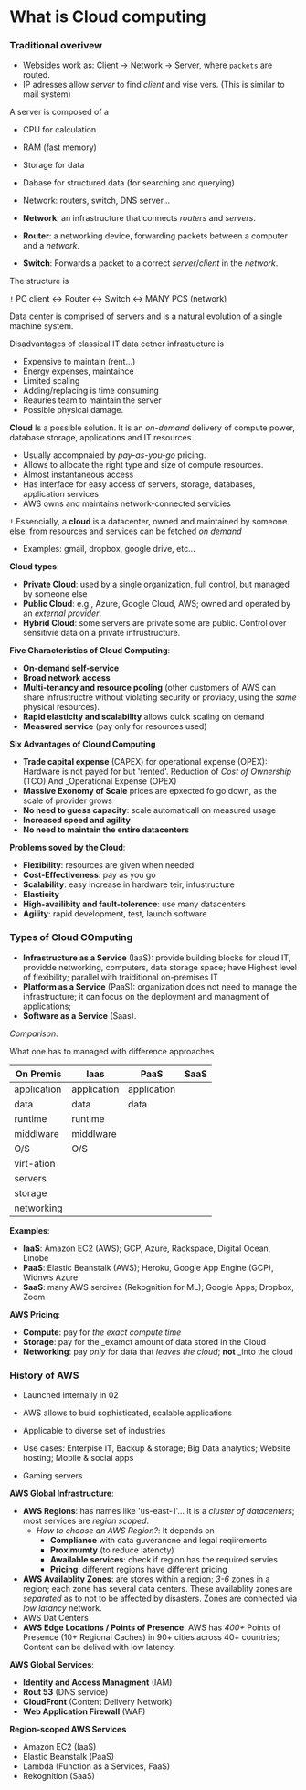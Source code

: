 # What is Cloud computing

### Traditional overivew

- Websides work as: Client -> Network -> Server, where `packets` are routed.
- IP adresses allow _server_ to find _client_ and vise vers. (This is similar to mail system)

A server is composed of a 
- CPU for calculation
- RAM (fast memory)
- Storage for data
- Dabase for structured data (for searching and querying)
- Network: routers, switch, DNS server...

- __Network__: an infrastructure that connects _routers_ and _servers_. 
- __Router__: a networking device, forwarding packets between a computer and a _network_. 
- __Switch__: Forwards a packet to a correct _server_/_client_ in the _network_. 

The structure is 

`!` PC client <-> Router <-> Switch <-> MANY PCS (network)

Data center is comprised of servers and is a natural evolution of a single machine system. 

Disadvantages of classical IT data cetner infrastucture is 
- Expensive to maintain (rent...)
- Energy expenses, maintaince
- Limited scaling
- Adding/replacing is time consuming
- Reauries team to maintain the server
- Possible physical damage.

__Cloud__ Is a possible solution. It is an _on-demand_ delivery of compute power, database storage, applications and IT resources.  
- Usually accompnaied by _pay-as-you-go_ pricing.  
- Allows to allocate the right type and size of compute resources. 
- Almost instantaneous access
- Has interface for easy access of servers, storage, databases, application services
- AWS owns and maintains network-connected servicies

`!` Essencially, a __cloud__ is a datacenter, owned and maintained by someone else, from 
resources and services can be fetched _on demand_
- Examples: gmail, dropbox, google drive, etc...

__Cloud types__:
- __Private Cloud__: used by a single organization, full control, but managed by someone else
- __Public Cloud__: e.g., Azure, Google Cloud, AWS; owned and operated by an _external provider_. 
- __Hybrid Cloud__: some servers are private some are public. Control over sensitivie data on a private infrustructure. 

__Five Characteristics of Cloud Computing__: 
- __On-demand self-service__
- __Broad network access__
- __Multi-tenancy and resource pooling__ (other customers of AWS can share infrustructre without violating security or proviacy, using the _same_ physical resources). 
- __Rapid elasticity and scalability__ allows quick scaling on demand
- __Measured service__ (pay only for resources used)

__Six Advantages of Clound Computing__
- __Trade capital expense__ (CAPEX) for operational expense (OPEX): Hardware is not payed for but 'rented'. Reduction of _Cost of Ownership_ (TCO) And _Operational Expense (OPEX)
- __Massive Exonomy of Scale__ prices are epxected fo go down, as the scale of provider grows
- __No need to guess capacity__: scale automaticall on measured usage
- __Increased speed and agility__
- __No need to maintain the entire datacenters__ 

__Problems soved by the Cloud__:
- __Flexibility__: resources are given when needed
- __Cost-Effectiveness__: pay as you go
- __Scalability__: easy increase in hardware teir, infustructure
- __Elasticity__
- __High-availibity and fault-tolerence__: use many datacenters
- __Agility__: rapid development, test, launch software


### Types of Cloud COmputing

- __Infrastructure as a Service__ (IaaS): provide building blocks for cloud IT, providde networking, computers, data storage space; have Highest level of flexibility; parallel with traiditional on-premises IT
- __Platform as a Service__ (PaaS): organization does not need to manage the infrastructure; it can focus on the deployment and managment of applications; 
- __Software as a Service__ (Saas).

_Comparison_: 

What one has to managed with difference approaches

| On Premis   |     Iaas    |    PaaS     |    SaaS     |
| ----------- | ----------- | ----------- | ----------- | 
| application | application | application |             |
|    data     |    data     |    data     |             |
|   runtime   |   runtime   |             |             |
|  middlware  |  middlware  |             |             |
|     O/S     |     O/S     |             |             |
| virt-ation  |             |             |             |
|   servers   |             |             |             |
|   storage   |             |             |             |
|  networking |             |             |             |

__Examples__:
- __IaaS__: Amazon EC2 (AWS); GCP, Azure, Rackspace, Digital Ocean, Linobe
- __PaaS__: Elastic Beanstalk (AWS); Heroku, Google App Engine (GCP), Widnws Azure
- __SaaS__: many AWS sercives (Rekognition for ML); Google Apps; Dropbox, Zoom


__AWS Pricing__:
- __Compute__: pay for _the exact compute time_
- __Storage__: pay for the _examct amount of data stored in the Cloud
- __Networking__: pay _only_ for data that _leaves the cloud_; __not__ _into the cloud


### History of AWS

- Launched internally in 02

- AWS allows to buid sophisticated, scalable applications
- Applicable to diverse set of industries
- Use cases: Enterpise IT, Backup & storage; Big Data analytics; Website hosting; Mobile & social apps
- Gaming servers

__AWS Global Infrastructure__:
- __AWS Regions__: has names like 'us-east-1'... it is a _cluster of datacenters_; most services are _region scoped_. 
    - _How to choose an AWS Region?_: It depends on 
        - __Compliance__ with data guverancne and legal reqiirements
        - __Proximumty__ (to reduce latencty)
        - __Awailable services__: check if region has the required servies
        - __Pricing__: different regions have different pricing
- __AWS Availablity Zones__: are stores within a region; _3-6_ zones in a region; each zone has several data centers. These availablity zones are _separated_ as to not to be affected by disasters. Zones are connected via _low latancy_ network. 
- AWS Dat Centers
- __AWS Edge Locations / Points of Presence__: AWS has _400+_ Points of Presence (10+ Regional Caches) in 90+ cities across 40+ countries; Content can be delived with low latency. 

__AWS Global Services__:
- __Identity and Access Managment__ (IAM)
- __Rout 53__ (DNS service)
- __CloudFront__ (Content Delivery Network)
- __Web Application Firewall__ (WAF)

__Region-scoped AWS Services__
- Amazon EC2 (IaaS)
- Elastic Beanstalk (PaaS)
- Lambda (Function as a Services, FaaS)
- Rekognition (SaaS)




